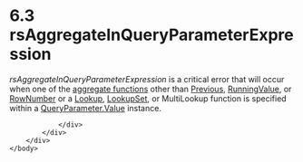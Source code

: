 <html dir="LTR" xmlns:mshelp="http://msdn.microsoft.com/mshelp" xmlns:ddue="http://ddue.schemas.microsoft.com/authoring/2003/5" xmlns:xlink="http://www.w3.org/1999/xlink" xmlns:tool="http://www.microsoft.com/tooltip">
    <head>
        <meta http-equiv="Content-Type" content="text/html; CHARSET=utf-8"></meta>
        <meta name="save" content="history"></meta>
        <title>6.3 rsAggregateInQueryParameterExpression</title>
        <xml>
            <mshelp:toctitle title="6.3 rsAggregateInQueryParameterExpression"></mshelp:toctitle>
            <mshelp:rltitle title="[MS-RDL]: rsAggregateInQueryParameterExpression"></mshelp:rltitle>
            <mshelp:keyword index="A" term="543be1b8-4c64-4575-b6c7-f3929e4477c9"></mshelp:keyword>
            <mshelp:attr name="DCSext.ContentType" value="open specification"></mshelp:attr>
            <mshelp:attr name="AssetID" value="543be1b8-4c64-4575-b6c7-f3929e4477c9"></mshelp:attr>
            <mshelp:attr name="TopicType" value="kbRef"></mshelp:attr>
            <mshelp:attr name="DCSext.Title" value="[MS-RDL]: rsAggregateInQueryParameterExpression" />
        </xml>
    </head>
    <body>
        <div id="header">
            <h1 class="heading">6.3 rsAggregateInQueryParameterExpression</h1>
        </div>
        <div id="mainSection">
            <div id="mainBody">
                <div id="allHistory" class="saveHistory"></div>
                <div id="sectionSection0" class="section" name="collapseableSection">
                    

<p><i>rsAggregateInQueryParameterExpression</i> is a critical
error that will occur when one of the <a href="b2482b3f-74ab-4ca8-a9e5-c07955011743.htm#gt_1d75df79-dbed-4ab5-8650-588c4e94ba3b">aggregate functions</a> other
than <a href="3e1da2a1-547f-4b00-b88e-62847bea3419.htm">Previous</a>, <a href="d87b6538-477f-4292-a3dd-a5774142bec6.htm">RunningValue</a>, or <a href="5246ac2c-9de7-42a2-9b5a-73484f9fe73b.htm">RowNumber</a> or a <a href="f7cfa0a3-695f-496c-ac72-e4f865e2803a.htm">Lookup</a>, <a href="def44c38-e9cc-449b-87fc-72a95ef1c8fb.htm">LookupSet</a>, or MultiLookup
function is specified within a <a href="460d7670-b17e-4b1c-8dfd-6e708eef1d8c.htm">QueryParameter.Value</a>
instance. </p>


                </div>
            </div>
        </div>
    </body>
</html>
